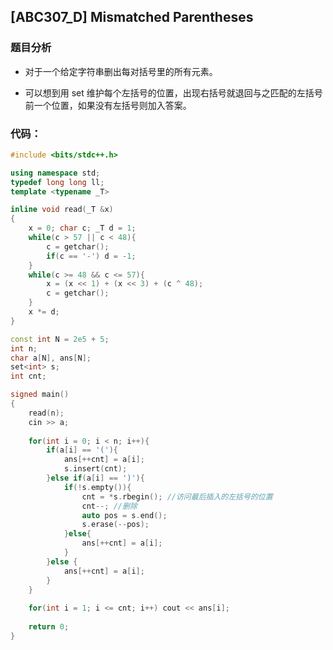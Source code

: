 ## [ABC307_D] Mismatched Parentheses
### 题目分析
- 对于一个给定字符串删出每对括号里的所有元素。

- 可以想到用 set 维护每个左括号的位置，出现右括号就退回与之匹配的左括号前一个位置，如果没有左括号则加入答案。

### 代码：
```cpp
#include <bits/stdc++.h>

using namespace std;
typedef long long ll;
template <typename _T>

inline void read(_T &x)
{
	x = 0; char c; _T d = 1;
	while(c > 57 || c < 48){
		c = getchar();
		if(c == '-') d = -1;
	}
	while(c >= 48 && c <= 57){
		x = (x << 1) + (x << 3) + (c ^ 48);
		c = getchar();
	}
	x *= d;
}

const int N = 2e5 + 5;
int n;
char a[N], ans[N];
set<int> s;
int cnt;

signed main()
{
	read(n);
	cin >> a;
	
	for(int i = 0; i < n; i++){
		if(a[i] == '('){
			ans[++cnt] = a[i];
			s.insert(cnt); 
		}else if(a[i] == ')'){
			if(!s.empty()){
				cnt = *s.rbegin(); //访问最后插入的左括号的位置 
				cnt--; //删除 
				auto pos = s.end(); 
				s.erase(--pos);
			}else{
				ans[++cnt] = a[i];
			}
		}else {
			ans[++cnt] = a[i];
		}
	}
	
	for(int i = 1; i <= cnt; i++) cout << ans[i];
	
	return 0;
}




```
